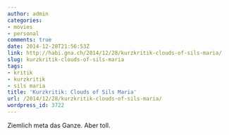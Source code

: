 ```yaml
---
author: admin
categories:
- movies
- personal
comments: true
date: 2014-12-28T21:56:53Z
link: http://habi.gna.ch/2014/12/28/kurzkritik-clouds-of-sils-maria/
slug: kurzkritik-clouds-of-sils-maria
tags:
- kritik
- kurzkritik
- sils maria
title: 'Kurzkritik: Clouds of Sils Maria'
url: /2014/12/28/kurzkritik-clouds-of-sils-maria/
wordpress_id: 3722
---
```


Ziemlich meta das Ganze. Aber toll.
